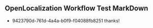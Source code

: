 ## OpenLocalization Workflow Test MarkDown
* 9423790d-761d-4a4a-b0f9-f04088fb8251 thanks!

<!--HONumber=Jul16_HO4-->


